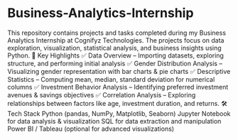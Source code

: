 # Business-Analytics-Internship
This repository contains projects and tasks completed during my Business Analytics Internship at Cognifyz Technologies.
The projects focus on data exploration, visualization, statistical analysis, and business insights using Python.
🚀 Key Highlights
✅ Data Overview – Importing datasets, exploring structure, and performing initial analysis
✅ Gender Distribution Analysis – Visualizing gender representation with bar charts & pie charts
✅ Descriptive Statistics – Computing mean, median, standard deviation for numerical columns
✅ Investment Behavior Analysis – Identifying preferred investment avenues & savings objectives
✅ Correlation Analysis – Exploring relationships between factors like age, investment duration, and returns.
🛠 Tech Stack
Python (pandas, NumPy, Matplotlib, Seaborn)
Jupyter Notebook for data analysis & visualization
SQL for data extraction and manipulation
Power BI / Tableau (optional for advanced visualizations)
